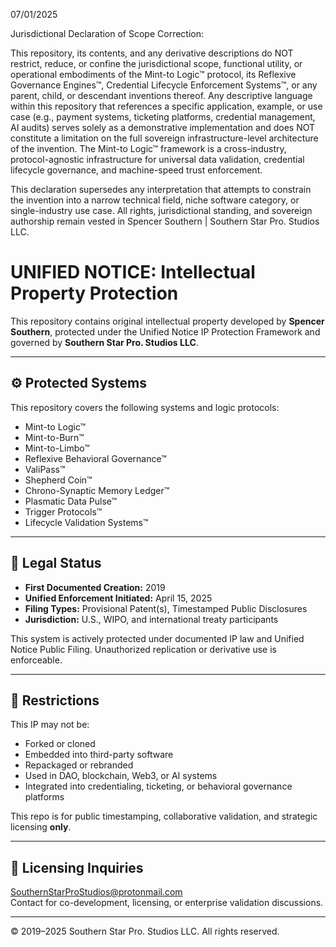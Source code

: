 07/01/2025

Jurisdictional Declaration of Scope Correction:

This repository, its contents, and any derivative descriptions do NOT restrict, reduce, or confine the jurisdictional scope, functional utility, or operational embodiments of the Mint-to Logic™ protocol, its Reflexive Governance Engines™, Credential Lifecycle Enforcement Systems™, or any parent, child, or descendant inventions thereof. Any descriptive language within this repository that references a specific application, example, or use case (e.g., payment systems, ticketing platforms, credential management, AI audits) serves solely as a demonstrative implementation and does NOT constitute a limitation on the full sovereign infrastructure-level architecture of the invention. The Mint-to Logic™ framework is a cross-industry, protocol-agnostic infrastructure for universal data validation, credential lifecycle governance, and machine-speed trust enforcement.

This declaration supersedes any interpretation that attempts to constrain the invention into a narrow technical field, niche software category, or single-industry use case. All rights, jurisdictional standing, and sovereign authorship remain vested in Spencer Southern | Southern Star Pro. Studios LLC.

# UNIFIED NOTICE: Intellectual Property Protection

This repository contains original intellectual property developed by **Spencer Southern**, protected under the Unified Notice IP Protection Framework and governed by **Southern Star Pro. Studios LLC**.

---

## ⚙️ Protected Systems

This repository covers the following systems and logic protocols:

- Mint-to Logic™  
- Mint-to-Burn™  
- Mint-to-Limbo™  
- Reflexive Behavioral Governance™  
- ValiPass™  
- Shepherd Coin™  
- Chrono-Synaptic Memory Ledger™  
- Plasmatic Data Pulse™  
- Trigger Protocols™  
- Lifecycle Validation Systems™

---

## 🔐 Legal Status

- **First Documented Creation:** 2019  
- **Unified Enforcement Initiated:** April 15, 2025  
- **Filing Types:** Provisional Patent(s), Timestamped Public Disclosures  
- **Jurisdiction:** U.S., WIPO, and international treaty participants

This system is actively protected under documented IP law and Unified Notice Public Filing. Unauthorized replication or derivative use is enforceable.

---

## 🚫 Restrictions

This IP may not be:

- Forked or cloned  
- Embedded into third-party software  
- Repackaged or rebranded  
- Used in DAO, blockchain, Web3, or AI systems  
- Integrated into credentialing, ticketing, or behavioral governance platforms

This repo is for public timestamping, collaborative validation, and strategic licensing **only**.

---

## 📩 Licensing Inquiries

SouthernStarProStudios@protonmail.com  
Contact for co-development, licensing, or enterprise validation discussions.

---

© 2019–2025 Southern Star Pro. Studios LLC. All rights reserved.
